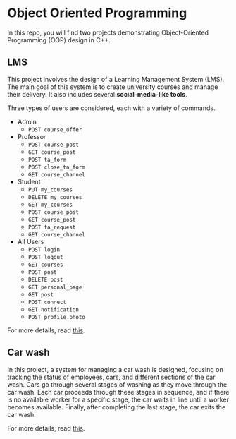 # Object Oriented Programming
In this repo, you will find two projects demonstrating Object-Oriented Programming (OOP) design in C++.

## LMS
This project involves the design of a Learning Management System (LMS). The main goal of this system is to create university courses and manage their delivery. It also includes several **social-media-like tools**.

Three types of users are considered, each with a variety of commands.
* Admin
  * `POST course_offer`
* Professor
  * `POST course_post`
  * `GET course_post`
  * `POST ta_form`
  * `POST close_ta_form`
  * `GET course_channel`
* Student
  * `PUT my_courses`
  * `DELETE my_courses`
  * `GET my_courses`
  * `POST course_post`
  * `GET course_post`
  * `POST ta_request`
  * `GET course_channel`
* All Users
  * `POST login`
  * `POST logout`
  * `GET courses`
  * `POST post`
  * `DELETE post`
  * `GET personal_page`
  * `GET post`
  * `POST connect`
  * `GET notification`
  * `POST profile_photo`

For more details, read [this](https://github.com/fardinabbasi/Object_Oriented_Programming/blob/main/LMS/README.md).

## Car wash
In this project, a system for managing a car wash is designed, focusing on tracking the status of employees, cars, and different sections of the car wash. Cars go through several stages of washing as they move through the car wash. Each car proceeds through these stages in sequence, and if there is no available worker for a specific stage, the car waits in line until a worker becomes available. Finally, after completing the last stage, the car exits the car wash.

For more details, read [this](https://github.com/fardinabbasi/Object_Oriented_Programming/blob/main/Car%20wash/README.md).

